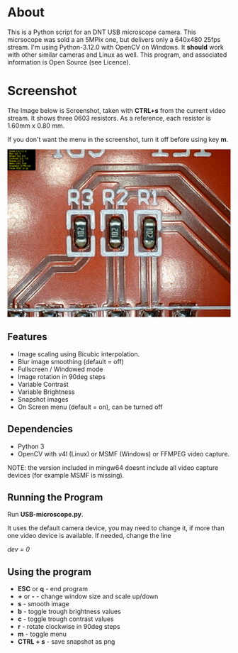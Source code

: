 # About
This is a Python script for an DNT USB microscope camera. This micrsocope was sold a an 5MPix one, but delivers only a 640x480 25fps stream.
I'm using Python-3.12.0 with OpenCV on Windows. It **should** work with other similar cameras and Linux as well.
This program, and associated information is Open Source (see Licence).

# Screenshot
The Image below is Screenshot, taken with **CTRL+s** from the current video stream.
It shows three 0603 resistors. As a reference, each resistor is 1.60mm x 0.80 mm.

If you don't want the menu in the screenshot, turn it off before using key **m**.

![Screenshot](doc/Screenshot.png)

## Features
- Image scaling using Bicubic interpolation.
- Blur image smoothing (default = off)
- Fullscreen / Windowed mode
- Image rotation in 90deg steps
- Variable Contrast
- Variable Brightness
- Snapshot images
- On Screen menu (default = on), can be turned off

## Dependencies
- Python 3
- OpenCV with v4l (Linux) or MSMF (Windows) or FFMPEG video capture.

NOTE: the version included in mingw64 doesnt include all video capture devices (for example MSMF is missing).

## Running the Program
Run **USB-microscope.py**.

It uses the default camera device, you may need to change it, if more than one video device is available.
If needed, change the line

*dev = 0*

## Using the program
- **ESC** or **q** - end program 
- **+** or **-** - change window size and scale up/down
- **s** - smooth image
- **b** - toggle trough brightness values
- **c** - toggle trough contrast values
- **r** - rotate clockwise in 90deg steps
- **m** - toggle menu
- **CTRL + s** - save snapshot as png
